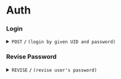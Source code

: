 # Auth

### Login
<details>
<summary><code>POST</code> <code><b>/</b></code> <code>(login by given UID and password)</code></summary>

##### Header
| key   | value   | desciption   |
| ----- | ------- | ------------ |
| ----- | ------- | ------------ |

##### Path Parameters
| key      | required | datatype | desciption            |
| -------- | -------- | -------- | --------------------- |
| UID      | true     | string   | ID for the user       |
| password | true     | string   | Password for the user |

##### Responses
| http code | content-type     | response                                                |
| --------- | ---------------- | ------------------------------------------------------- |
| 200       | application/json | `{"message": "Login successfully!"}`                    |
| 400       | application/json | `{"message": "Bad request - Invalid UID or password."}` |
| 500       | application/json | `{"message": "Server error."}`                          |

</details>

### Revise Password

<details>
<summary><code>REVISE</code> <code><b>/</b></code> <code>(revise user's password)</code></summary>

<br />New pwd should be different from the old one.

#### Header
| key   | value   | desciption   |
| ----- | ------- | ------------ |
| ----- | ------- | ------------ |

#### Path Parameters
| key          | required | datatype | desciption                              |
| ------------ | -------- | -------- | --------------------------------------- |
| UID          | true     | string   | ID for the user                         |
| old password | true     | string   | Old password for the user               |
| new password | true     | string   | New Password for the user               |
| new password | true     | string   | New Password for the user (enter again) |

#### Responses
| http code | content-type     | response                                         |
| --------- | ---------------- | ------------------------------------------------ |
| 200       | application/json | `{"message": "Revise password successfully!"}`   |
| 400       | application/json | `{"message": "Bad request - Invalid password."}` |
| 500       | application/json | `{"message": "Server error."}`                   |

</details>
